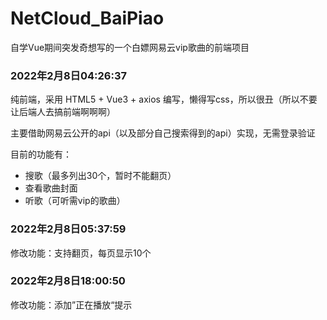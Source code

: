 # NetCloud_BaiPiao
自学Vue期间突发奇想写的一个白嫖网易云vip歌曲的前端项目



### 2022年2月8日04:26:37

纯前端，采用 HTML5 + Vue3 + axios 编写，懒得写css，所以很丑（所以不要让后端人去搞前端啊啊啊）



主要借助网易云公开的api（以及部分自己搜索得到的api）实现，无需登录验证



目前的功能有：

- 搜歌（最多列出30个，暂时不能翻页）
- 查看歌曲封面
- 听歌（可听需vip的歌曲）



### 2022年2月8日05:37:59

修改功能：支持翻页，每页显示10个

### 2022年2月8日18:00:50

修改功能：添加”正在播放“提示
